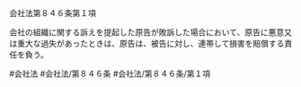 会社法第８４６条第１項

会社の組織に関する訴えを提起した原告が敗訴した場合において、原告に悪意又は重大な過失があったときは、原告は、被告に対し、連帯して損害を賠償する責任を負う。

#会社法
#会社法/第８４６条
#会社法/第８４６条/第１項
